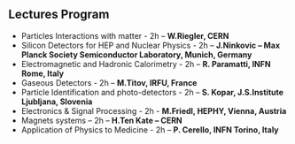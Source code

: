 ﻿## Lectures Program

* Particles Interactions with matter - 2h – **W.Riegler, CERN** 
* Silicon Detectors for HEP and Nuclear Physics - 2h – **J.Ninkovic – Max Planck Society Semiconductor Laboratory, Munich, Germany**
* Electromagnetic and Hadronic Calorimetry - 2h – **R. Paramatti, INFN Rome, Italy**
* Gaseous Detectors - 2h – **M.Titov, IRFU, France**
* Particle Identification and photo-detectors - 2h – **S. Kopar, J.S.Institute Ljubljana, Slovenia**
* Electronics & Signal Processing - 2h - **M.Friedl, HEPHY, Vienna, Austria**
* Magnets systems – 2h – **H.Ten Kate – CERN**
* Application of Physics to Medicine - 2h – **P. Cerello, INFN Torino, Italy**
